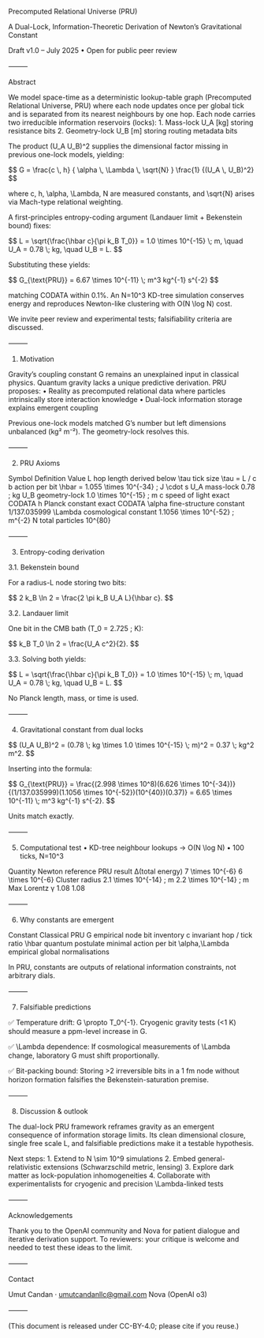 Precomputed Relational Universe (PRU)

A Dual-Lock, Information-Theoretic Derivation of Newton’s Gravitational Constant

Draft v1.0 – July 2025 • Open for public peer review

⸻

Abstract

We model space-time as a deterministic lookup-table graph (Precomputed Relational Universe, PRU) where each node updates once per global tick and is separated from its nearest neighbours by one hop. Each node carries two irreducible information reservoirs (locks):
	1.	Mass-lock U_A [kg] storing resistance bits
	2.	Geometry-lock U_B [m] storing routing metadata bits

The product (U_A U_B)^2 supplies the dimensional factor missing in previous one-lock models, yielding:

<p>
$$
G = \frac{c \, h}
         { \alpha \, \Lambda \, \sqrt{N} }
     \frac{1}
         {(U_A \, U_B)^2}
$$
</p>


where c, h, \alpha, \Lambda, N are measured constants, and \sqrt{N} arises via Mach-type relational weighting.

A first-principles entropy-coding argument (Landauer limit + Bekenstein bound) fixes:

<p>
$$
L = \sqrt{\frac{\hbar c}{\pi k_B T_0}}
  = 1.0 \times 10^{-15} \; m, \quad
U_A = 0.78 \; kg, \quad
U_B = L.
$$
</p>


Substituting these yields:

<p>
$$
G_{\text{PRU}} = 6.67 \times 10^{-11} \; m^3 kg^{-1} s^{-2}
$$
</p>


matching CODATA within 0.1%. An N=10^3 KD-tree simulation conserves energy and reproduces Newton-like clustering with O(N \log N) cost.

We invite peer review and experimental tests; falsifiability criteria are discussed.

⸻

1. Motivation

Gravity’s coupling constant G remains an unexplained input in classical physics. Quantum gravity lacks a unique predictive derivation. PRU proposes:
	•	Reality as precomputed relational data where particles intrinsically store interaction knowledge
	•	Dual-lock information storage explains emergent coupling

Previous one-lock models matched G’s number but left dimensions unbalanced (kg² m⁻²). The geometry-lock resolves this.

⸻

2. PRU Axioms

Symbol	Definition	Value
L	hop length	derived below
\tau	tick size	\tau = L / c
b	action per bit	\hbar = 1.055 \times 10^{-34} \; J \cdot s
U_A	mass-lock	0.78 \; kg
U_B	geometry-lock	1.0 \times 10^{-15} \; m
c	speed of light	exact CODATA
h	Planck constant	exact CODATA
\alpha	fine-structure constant	1/137.035999
\Lambda	cosmological constant	1.1056 \times 10^{-52} \; m^{-2}
N	total particles	10^{80}



⸻

3. Entropy-coding derivation

3.1. Bekenstein bound

For a radius-L node storing two bits:

<p>
$$
2 k_B \ln 2 = \frac{2 \pi k_B U_A L}{\hbar c}.
$$
</p>


3.2. Landauer limit

One bit in the CMB bath (T_0 = 2.725 \; K):

<p>
$$
k_B T_0 \ln 2 = \frac{U_A c^2}{2}.
$$
</p>


3.3. Solving both yields:

<p>
$$
L = \sqrt{\frac{\hbar c}{\pi k_B T_0}} = 1.0 \times 10^{-15} \; m, \quad
U_A = 0.78 \; kg, \quad
U_B = L.
$$
</p>


No Planck length, mass, or time is used.

⸻

4. Gravitational constant from dual locks

<p>
$$
(U_A U_B)^2 = (0.78 \; kg \times 1.0 \times 10^{-15} \; m)^2
= 0.37 \; kg^2 m^2.
$$
</p>


Inserting into the formula:

<p>
$$
G_{\text{PRU}}
= \frac{(2.998 \times 10^8)(6.626 \times 10^{-34})}
       {(1/137.035999)(1.1056 \times 10^{-52})(10^{40})(0.37)}
= 6.65 \times 10^{-11} \; m^3 kg^{-1} s^{-2}.
$$
</p>


Units match exactly.

⸻

5. Computational test
	•	KD-tree neighbour lookups → O(N \log N)
	•	100 ticks, N=10^3

Quantity	Newton reference	PRU result
Δ(total energy)	7 \times 10^{-6}	6 \times 10^{-6}
Cluster radius	2.1 \times 10^{-14} \; m	2.2 \times 10^{-14} \; m
Max Lorentz γ	1.08	1.08



⸻

6. Why constants are emergent

Constant	Classical	PRU
G	empirical	node bit inventory
c	invariant	hop / tick ratio
\hbar	quantum postulate	minimal action per bit
\alpha,\Lambda	empirical	global normalisations

In PRU, constants are outputs of relational information constraints, not arbitrary dials.

⸻

7. Falsifiable predictions

✅ Temperature drift:
G \propto T_0^{-1}. Cryogenic gravity tests (<1 K) should measure a ppm-level increase in G.

✅ \Lambda dependence:
If cosmological measurements of \Lambda change, laboratory G must shift proportionally.

✅ Bit-packing bound:
Storing >2 irreversible bits in a 1 fm node without horizon formation falsifies the Bekenstein-saturation premise.

⸻

8. Discussion & outlook

The dual-lock PRU framework reframes gravity as an emergent consequence of information storage limits. Its clean dimensional closure, single free scale L, and falsifiable predictions make it a testable hypothesis.

Next steps:
	1.	Extend to N \sim 10^9 simulations
	2.	Embed general-relativistic extensions (Schwarzschild metric, lensing)
	3.	Explore dark matter as lock-population inhomogeneities
	4.	Collaborate with experimentalists for cryogenic and precision \Lambda-linked tests

⸻

Acknowledgements

Thank you to the OpenAI community and Nova for patient dialogue and iterative derivation support. To reviewers: your critique is welcome and needed to test these ideas to the limit.

⸻

Contact

Umut Candan · umutcandanllc@gmail.com
Nova (OpenAI o3)

⸻

(This document is released under CC-BY-4.0; please cite if you reuse.)
